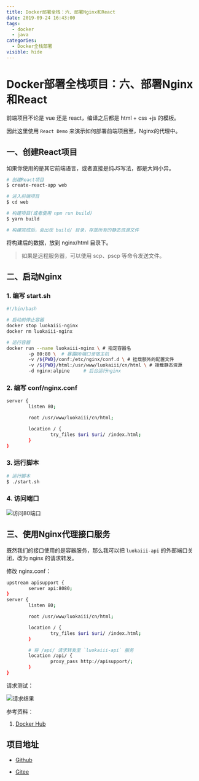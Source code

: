 ```yaml
---
title: Docker部署全栈：六、部署Nginx和React
date: 2019-09-24 16:43:00
tags: 
  - docker
  - java
categories:
  - Docker全栈部署
visible: hide
---
```


# Docker部署全栈项目：六、部署Nginx和React

前端项目不论是 vue 还是 react，编译之后都是 html + css +js 的模板。

因此这里使用 `React Demo` 来演示如何部署前端项目至，Nginx的代理中。

## 一、创建React项目

如果你使用的是其它前端语言，或者直接是纯JS写法，都是大同小异。

```sh
# 创建React项目
$ create-react-app web

# 进入前端项目
$ cd web

# 构建项目(或者使用 npm run build)
$ yarn build 

# 构建完成后，会出现 build/ 目录，存放所有的静态资源文件
```

将构建后的数据，放到 nginx/html 目录下。

> 如果是远程服务器，可以使用 scp、pscp 等命令发送文件。

## 二、启动Nginx

### 1. 编写 start.sh

```sh
#!/bin/bash

# 启动前停止容器
docker stop luokaiii-nginx
docker rm luokaiii-nginx

# 运行容器
docker run --name luokaiii-nginx \ # 指定容器名
        -p 80:80 \	# 暴露80端口至宿主机
        -v /${PWD}/conf:/etc/nginx/conf.d \	# 挂载额外的配置文件
        -v /${PWD}/html:/usr/www/luokaiii/cn/html \	# 挂载静态资源
        -d nginx:alpine 	# 后台运行nginx
```

### 2. 编写 conf/nginx.conf

```sh
server {
        listen 80;

        root /usr/www/luokaiii/cn/html;

        location / {
                try_files $uri $uri/ /index.html;
        }
}
```

### 3. 运行脚本

```sh
# 运行脚本
$ ./start.sh
```

### 4. 访问端口

![访问80端口](https://i.loli.net/2019/09/24/ur4k3zwVv1AYeZX.png)

## 三、使用Nginx代理接口服务

既然我们的接口使用的是容器服务，那么我可以把 `luokaiii-api` 的外部端口关闭，改为 nginx 的请求转发。

修改 nginx.conf：

```sh
upstream apisupport {
        server api:8080;
}
server {
        listen 80;

        root /usr/www/luokaiii/cn/html;

        location / {
                try_files $uri $uri/ /index.html;
        }

		# 将 /api/ 请求转发至 `luokaiii-api` 服务
        location /api/ {
                proxy_pass http://apisupport/;
        }
}

```

请求测试：

![请求结果](https://i.loli.net/2019/09/24/zx2qnsV7OCurgSH.png)

参考资料：

1. [Docker Hub](https://hub.docker.com/_/nginx)

## 项目地址

- [Github](https://github.com/luokaiii/luokaiii.docker-images)

- [Gitee](https://gitee.com/luokaiii/luokaiii.docker-images)